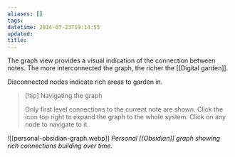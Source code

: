 ```yaml
---
aliases: []
tags: 
datetime: 2024-07-23T19:14:55
updated: 
title: 
---
```

The graph view provides a visual indication of the connection between notes. The more interconnected the graph, the richer the [[Digital garden]].

Disconnected nodes indicate rich areas to garden in.

> [!tip] Navigating the graph
> 
> Only first level connections to the current note are shown.  Click the icon top right to expand the graph to the whole system. Click on any node to navigate to it.

![[personal-obsidian-graph.webp]]
*Personal [[Obsidian]] graph showing rich connections building over time.*